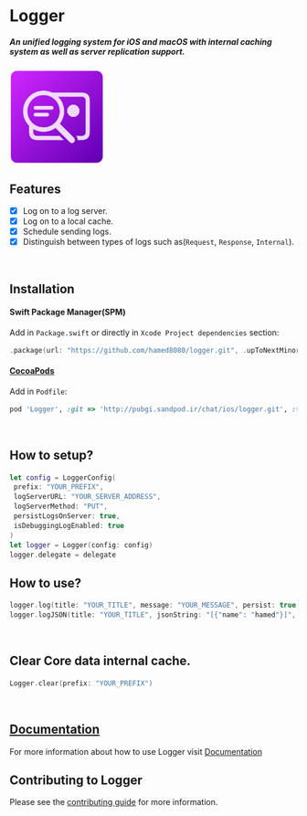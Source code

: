 # Logger

<h5>An unified logging system for iOS and macOS with internal caching system as well as server replication support.</h5>

<img src="https://github.com/hamed8080/logger/raw/main/images/icon.png"  width="164" height="164">

## Features
- [x] Log on to a log server.
- [x] Log on to a local cache.
- [x] Schedule sending logs.
- [x] Distinguish between types of logs such as(`Request`, `Response`, `Internal`).
<br/>

## Installation

#### Swift Package Manager(SPM) 

Add in `Package.swift` or directly in `Xcode Project dependencies` section:

```swift
.package(url: "https://github.com/hamed8080/logger.git", .upToNextMinor(from: "1.2.1")),
```

#### [CocoaPods](https://cocoapods.org) 

Add in `Podfile`:

```ruby
pod 'Logger', :git => 'http://pubgi.sandpod.ir/chat/ios/logger.git', :tag => '1.2.1'
```
<br/>

## How to setup? 

```swift
let config = LoggerConfig(
 prefix: "YOUR_PREFIX",
 logServerURL: "YOUR_SERVER_ADDRESS",
 logServerMethod: "PUT",
 persistLogsOnServer: true,
 isDebuggingLogEnabled: true
)
let logger = Logger(config: config)
logger.delegate = delegate
```

## How to use? 
```swift
logger.log(title: "YOUR_TITLE", message: "YOUR_MESSAGE", persist: true, type: .internalLog)
logger.logJSON(title: "YOUR_TITLE", jsonString: "[{"name": "hamed"}]", persist: false, type: .received)
```
<br/>

## Clear Core data internal cache. 
```swift
Logger.clear(prefix: "YOUR_PREFIX")
```
<br/>

## [Documentation](https://hamed8080.github.io/logger/documentation/logger/)
For more information about how to use Logger visit [Documentation](https://hamed8080.github.io/logger/documentation/logger/) 
<br/>

## Contributing to Logger
Please see the [contributing guide](/CONTRIBUTING.md) for more information.

<!-- Copyright (c) 2021-2022 Apple Inc and the Swift Project authors. All Rights Reserved. -->
